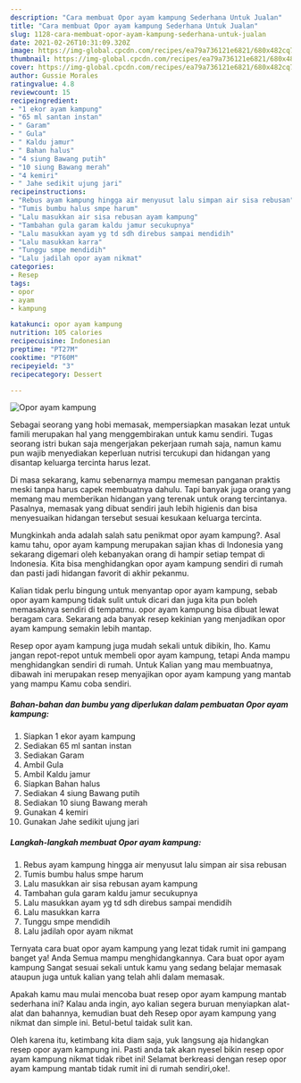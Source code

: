 ```yaml
---
description: "Cara membuat Opor ayam kampung Sederhana Untuk Jualan"
title: "Cara membuat Opor ayam kampung Sederhana Untuk Jualan"
slug: 1128-cara-membuat-opor-ayam-kampung-sederhana-untuk-jualan
date: 2021-02-26T10:31:09.320Z
image: https://img-global.cpcdn.com/recipes/ea79a736121e6821/680x482cq70/opor-ayam-kampung-foto-resep-utama.jpg
thumbnail: https://img-global.cpcdn.com/recipes/ea79a736121e6821/680x482cq70/opor-ayam-kampung-foto-resep-utama.jpg
cover: https://img-global.cpcdn.com/recipes/ea79a736121e6821/680x482cq70/opor-ayam-kampung-foto-resep-utama.jpg
author: Gussie Morales
ratingvalue: 4.8
reviewcount: 15
recipeingredient:
- "1 ekor ayam kampung"
- "65 ml santan instan"
- " Garam"
- " Gula"
- " Kaldu jamur"
- " Bahan halus"
- "4 siung Bawang putih"
- "10 siung Bawang merah"
- "4 kemiri"
- " Jahe sedikit ujung jari"
recipeinstructions:
- "Rebus ayam kampung hingga air menyusut lalu simpan air sisa rebusan"
- "Tumis bumbu halus smpe harum"
- "Lalu masukkan air sisa rebusan ayam kampung"
- "Tambahan gula garam kaldu jamur secukupnya"
- "Lalu masukkan ayam yg td sdh direbus sampai mendidih"
- "Lalu masukkan karra"
- "Tunggu smpe mendidih"
- "Lalu jadilah opor ayam nikmat"
categories:
- Resep
tags:
- opor
- ayam
- kampung

katakunci: opor ayam kampung 
nutrition: 105 calories
recipecuisine: Indonesian
preptime: "PT27M"
cooktime: "PT60M"
recipeyield: "3"
recipecategory: Dessert

---
```



![Opor ayam kampung](https://img-global.cpcdn.com/recipes/ea79a736121e6821/680x482cq70/opor-ayam-kampung-foto-resep-utama.jpg)

Sebagai seorang yang hobi memasak, mempersiapkan masakan lezat untuk famili merupakan hal yang menggembirakan untuk kamu sendiri. Tugas seorang istri bukan saja mengerjakan pekerjaan rumah saja, namun kamu pun wajib menyediakan keperluan nutrisi tercukupi dan hidangan yang disantap keluarga tercinta harus lezat.

Di masa  sekarang, kamu sebenarnya mampu memesan panganan praktis meski tanpa harus capek membuatnya dahulu. Tapi banyak juga orang yang memang mau memberikan hidangan yang terenak untuk orang tercintanya. Pasalnya, memasak yang dibuat sendiri jauh lebih higienis dan bisa menyesuaikan hidangan tersebut sesuai kesukaan keluarga tercinta. 



Mungkinkah anda adalah salah satu penikmat opor ayam kampung?. Asal kamu tahu, opor ayam kampung merupakan sajian khas di Indonesia yang sekarang digemari oleh kebanyakan orang di hampir setiap tempat di Indonesia. Kita bisa menghidangkan opor ayam kampung sendiri di rumah dan pasti jadi hidangan favorit di akhir pekanmu.

Kalian tidak perlu bingung untuk menyantap opor ayam kampung, sebab opor ayam kampung tidak sulit untuk dicari dan juga kita pun boleh memasaknya sendiri di tempatmu. opor ayam kampung bisa dibuat lewat beragam cara. Sekarang ada banyak resep kekinian yang menjadikan opor ayam kampung semakin lebih mantap.

Resep opor ayam kampung juga mudah sekali untuk dibikin, lho. Kamu jangan repot-repot untuk membeli opor ayam kampung, tetapi Anda mampu menghidangkan sendiri di rumah. Untuk Kalian yang mau membuatnya, dibawah ini merupakan resep menyajikan opor ayam kampung yang mantab yang mampu Kamu coba sendiri.

<!--inarticleads1-->

##### Bahan-bahan dan bumbu yang diperlukan dalam pembuatan Opor ayam kampung:

1. Siapkan 1 ekor ayam kampung
1. Sediakan 65 ml santan instan
1. Sediakan  Garam
1. Ambil  Gula
1. Ambil  Kaldu jamur
1. Siapkan  Bahan halus
1. Sediakan 4 siung Bawang putih
1. Sediakan 10 siung Bawang merah
1. Gunakan 4 kemiri
1. Gunakan  Jahe sedikit ujung jari




<!--inarticleads2-->

##### Langkah-langkah membuat Opor ayam kampung:

1. Rebus ayam kampung hingga air menyusut lalu simpan air sisa rebusan
1. Tumis bumbu halus smpe harum
1. Lalu masukkan air sisa rebusan ayam kampung
1. Tambahan gula garam kaldu jamur secukupnya
1. Lalu masukkan ayam yg td sdh direbus sampai mendidih
1. Lalu masukkan karra
1. Tunggu smpe mendidih
1. Lalu jadilah opor ayam nikmat




Ternyata cara buat opor ayam kampung yang lezat tidak rumit ini gampang banget ya! Anda Semua mampu menghidangkannya. Cara buat opor ayam kampung Sangat sesuai sekali untuk kamu yang sedang belajar memasak ataupun juga untuk kalian yang telah ahli dalam memasak.

Apakah kamu mau mulai mencoba buat resep opor ayam kampung mantab sederhana ini? Kalau anda ingin, ayo kalian segera buruan menyiapkan alat-alat dan bahannya, kemudian buat deh Resep opor ayam kampung yang nikmat dan simple ini. Betul-betul taidak sulit kan. 

Oleh karena itu, ketimbang kita diam saja, yuk langsung aja hidangkan resep opor ayam kampung ini. Pasti anda tak akan nyesel bikin resep opor ayam kampung nikmat tidak ribet ini! Selamat berkreasi dengan resep opor ayam kampung mantab tidak rumit ini di rumah sendiri,oke!.

